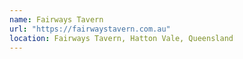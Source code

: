 ```yaml
---
name: Fairways Tavern
url: "https://fairwaystavern.com.au"
location: Fairways Tavern, Hatton Vale, Queensland
---
```

